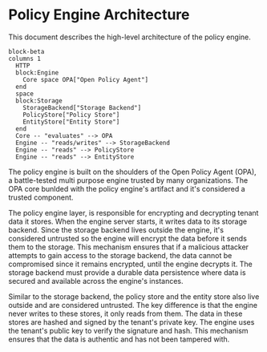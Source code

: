 # Policy Engine Architecture

This document describes the high-level architecture of the policy engine.

```mermaid
block-beta
columns 1
  HTTP
  block:Engine
    Core space OPA["Open Policy Agent"]
  end
  space
  block:Storage
    StorageBackend["Storage Backend"] 
    PolicyStore["Policy Store"]
    EntityStore["Entity Store"]
  end
  Core -- "evaluates" --> OPA
  Engine -- "reads/writes" --> StorageBackend 
  Engine -- "reads" --> PolicyStore
  Engine -- "reads" --> EntityStore
```

The policy engine is built on the shoulders of the Open Policy Agent (OPA), a
battle-tested multi purpose engine trusted by many organizations. The OPA core
bunlded with the policy engine's artifact and it's considered a trusted
component.

The policy engine layer, is responsible for encrypting and decrypting tenant
data it stores. When the engine server starts, it writes data to its storage
backend. Since the storage backend lives outside the engine, it's considered
untrusted so the engine will encrypt the data before it sends them to the
storage. This mechanism ensures that if a malicious attacker attempts to gain
access to the storage backend, the data cannot be compromised since it remains
encrypted, until the engine decrypts it. The storage backend must provide a
durable data persistence where data is secured and available across the engine's
instances.

Similar to the storage backend, the policy store and the entity store also live
outside and are considered untrusted. The key difference is that the engine
never writes to these stores, it only reads from them. The data in these stores
are hashed and signed by the tenant's private key. The engine uses the tenant's
public key to verify the signature and hash. This mechanism ensures that the
data is authentic and has not been tampered with.
